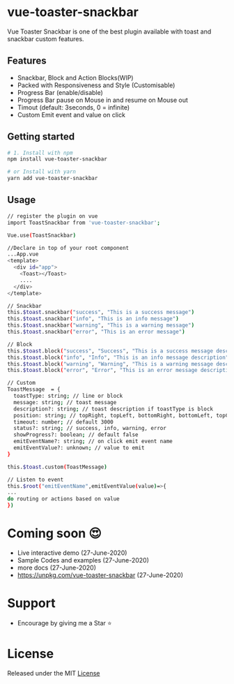 # vue-toaster-snackbar
Vue Toaster Snackbar is one of the best plugin available with toast and snackbar custom features.  

## Features
 - Snackbar, Block and Action Blocks(WIP)
 - Packed with Responsiveness and Style (Customisable)
 - Progress Bar (enable/disable)
 - Progress Bar pause on Mouse in and resume on Mouse out
 - Timout (default: 3seconds, 0 = infinite)
 - Custom Emit event and value on click 


## Getting started

```bash
# 1. Install with npm
npm install vue-toaster-snackbar

# or Install with yarn
yarn add vue-toaster-snackbar

```

## Usage

```bash
// register the plugin on vue  
import ToastSnackbar from 'vue-toaster-snackbar';  

Vue.use(ToastSnackbar)  

//Declare in top of your root component 
...App.vue
<template>
  <div id="app">
    <Toast></Toast>
    ....
  </div>
</template>

// Snackbar  
this.$toast.snackbar("success", "This is a success message")
this.$toast.snackbar("info", "This is an info message")
this.$toast.snackbar("warning", "This is a warning message")
this.$toast.snackbar("error", "This is an error message")  

// Block  
this.$toast.block("success", "Success", "This is a success message description")
this.$toast.block("info", "Info", "This is an info message description")
this.$toast.block("warning", "Warning", "This is a warning message description")
this.$toast.block("error", "Error", "This is an error message description")  

// Custom
ToastMessage  = {
  toastType: string; // line or block
  message: string; // toast message
  description?: string; // toast description if toastType is block
  position: string; // topRight, topLeft, bottomRight, bottomLeft, topCenter, bottomCenter, topFull, bottomFull
  timeout: number; // default 3000
  status?: string; // success, info, warning, error
  showProgress?: boolean; // default false
  emitEventName?: string; // on click emit event name
  emitEventValue?: unknown; // value to emit
}

this.$toast.custom(ToastMessage)  

// Listen to event
this.$root("emitEventName",emitEventValue(value)=>{
...
do routing or actions based on value
})
```

# Coming soon  :heart_eyes:

 - Live interactive demo (27-June-2020)
 - Sample Codes and examples (27-June-2020)
 - more docs (27-June-2020)
 - https://unpkg.com/vue-toaster-snackbar (27-June-2020)

# Support
- Encourage by giving me a Star :star:

# License
Released under the MIT [License](./LICENSE)   
